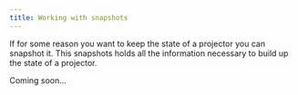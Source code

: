 ```yaml
---
title: Working with snapshots
---
```


If for some reason you want to keep the state of a projector you can snapshot it. This snapshots holds all the information necessary to build up the state of a projector.

Coming soon...

